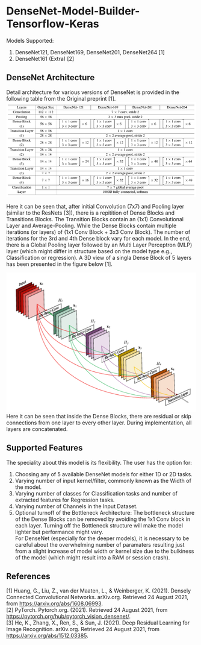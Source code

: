 # DenseNet-Model-Builder-Tensorflow-Keras  
Models Supported: 
1. DenseNet121, DenseNet169, DenseNet201, DenseNet264 [1]
2. DenseNet161 (Extra) [2]

## DenseNet Architecture  
Detail architecture for various versions of DenseNet is provided in the following table from the Original preprint [1].  
![DenseNet Architectures Params](https://github.com/Sakib1263/DenseNet-1D-2D-Tensorflow-Keras/blob/main/Documents/Images/DenseNet_Table.png "DenseNet Architectures")  

Here it can be seen that, after initial Convolution (7x7) and Pooling layer (similar to the ResNets [3]), there is a repitition of Dense Blocks and Transitions Blocks. The Transition Blocks contain an (1x1) Convolutional Layer and Average-Pooling. While the Dense Blocks contain multiple iterations (or layers) of (1x1 Conv Block + 3x3 Conv Block). The number of iterations for the 3rd and 4th Dense block vary for each model. In the end, there is a Global Pooling layer followed by an Multi Layer Perceptron (MLP) layer (which might differ in structure based on the model type e.g., Classification or regression). A 3D view of a singla Dense Block of 5 layers has been presented in the figure below [1].

![DenseNet Architectures Params](https://github.com/Sakib1263/DenseNet-1D-2D-Tensorflow-Keras/blob/main/Documents/Images/Dense_Block.png "DenseNet Architectures")  
Here it can be seen that inside the Dense Blocks, there are residual or skip connections from one layer to every other layer. During implementation, all layers are concatenated.  

## Supported Features  
The speciality about this model is its flexibility. The user has the option for: 
1. Choosing any of 5 available DenseNet models for either 1D or 2D tasks.
2. Varying number of input kernel/filter, commonly known as the Width of the model.
3. Varying number of classes for Classification tasks and number of extracted features for Regression tasks.
4. Varying number of Channels in the Input Dataset.  
5. Optional turnoff of the Bottleneck Architecture: The bottleneck structure of the Dense Blocks can be removed by avoiding the 1x1 Conv block in each layer. Turning off the Bottleneck structure will make the model lighter but performance might vary.  
For DenseNet (especially for the deeper models), it is necessary to be careful about the overwhelming number of paramaters resulting just from a slight increase of model width or kernel size due to the bulkiness of the model (which might result into a RAM or session crash). 

## References  
[1] Huang, G., Liu, Z., van der Maaten, L., & Weinberger, K. (2021). Densely Connected Convolutional Networks. arXiv.org. Retrieved 24 August 2021, from https://arxiv.org/abs/1608.06993.  
[2] PyTorch. Pytorch.org. (2021). Retrieved 24 August 2021, from https://pytorch.org/hub/pytorch_vision_densenet/.  
[3] He, K., Zhang, X., Ren, S., & Sun, J. (2021). Deep Residual Learning for Image Recognition. arXiv.org. Retrieved 24 August 2021, from https://arxiv.org/abs/1512.03385.  

